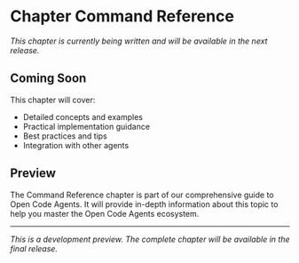 # Chapter Command Reference

*This chapter is currently being written and will be available in the next release.*

## Coming Soon

This chapter will cover:

- Detailed concepts and examples
- Practical implementation guidance
- Best practices and tips
- Integration with other agents

## Preview

The Command Reference chapter is part of our comprehensive guide to Open Code Agents. It will provide in-depth information about this topic to help you master the Open Code Agents ecosystem.

---

*This is a development preview. The complete chapter will be available in the final release.*

